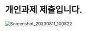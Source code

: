 # 개인과제 제출입니다.
![Screenshot_20230811_100822](https://github.com/PMETNT/Practice002/assets/139109345/fce76445-52da-4f94-b4e3-77103b60aeaf)
